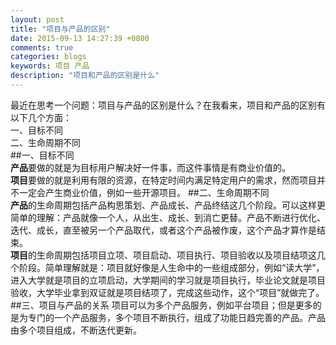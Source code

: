 ```yaml
---
layout: post
title: "项目与产品的区别"
date: 2015-09-13 14:27:39 +0800
comments: true
categories: blogs
keywords: 项目 产品
description: "项目和产品的区别是什么"
---
```

最近在思考一个问题：项目与产品的区别是什么？在我看来，项目和产品的区别有以下几个方面：  
一、目标不同   
二、生命周期不同   
##一、目标不同      
**产品**要做的就是为目标用户解决好一件事，而这件事情是有商业价值的。     
**项目**要做的就是利用有限的资源，在特定时间内满足特定用户的需求，然而项目并不一定会产生商业价值，例如一些开源项目。 
##二、生命周期不同     
**产品**的生命周期包括产品构思策划、产品成长、产品终结这几个阶段。可以这样更简单的理解：产品就像一个人，从出生、成长、到消亡更替。产品不断进行优化、迭代、成长，直至被另一个产品取代，或者这个产品被作废，这个产品才算作是结束。   
**项目**的生命周期包括项目立项、项目启动、项目执行、项目验收以及项目结项这几个阶段。简单理解就是：项目就好像是人生命中的一些组成部分，例如“读大学”，进入大学就是项目的立项启动，大学期间的学习就是项目执行，毕业论文就是项目验收，大学毕业拿到双证就是项目结项了，完成这些动作，这个“项目”就做完了。
##三、项目与产品的关系 
项目可以为多个产品服务，例如平台项目；但是更多的是为专门的一个产品服务，多个项目不断执行，组成了功能日趋完善的产品。产品由多个项目组成，不断迭代更新。

